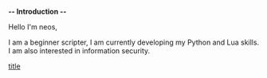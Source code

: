 <!---
neos000/neos000 is a ✨ special ✨ repository because its `README.md` (this file) appears on your GitHub profile.
You can click the Preview link to take a look at your changes.
--->

**-- Introduction --**

Hello I'm neos,

I am a beginner scripter, I am currently developing my Python and Lua skills. I am also interested in information security.

[title](https://youtu.be/EE-xtCF3T94?t=6)
